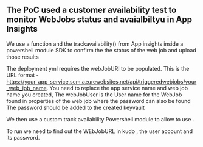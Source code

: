 ## The PoC used a customer availability test to monitor WebJobs status and avaialbiltyu in App Insights 

We use a function and the trackavailability() from App insights inside a powershell module  SDK to confirm the the status of the web job and upload those results 

The deployment yml  requires the webJobURI to be populated. This is the URL format - https://your_app_service.scm.azurewebsites.net/api/triggeredwebjobs/your_web_job_name. You need to replace the app service name and web job name you created, The webJobUser is the User name for the WebJob found in properties of the web job where the password can also be found
The password should be added to the created keyvault 


We then use a custom track availability Powershell module to allow to use . 

To run we need to find out the WEbJobURL in kudo , the user account and its password.


